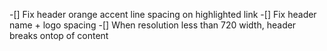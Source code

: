 -[] Fix header orange accent line spacing on highlighted link
-[] Fix header name + logo spacing
-[] When resolution less than 720 width, header breaks ontop of content
